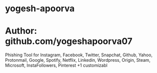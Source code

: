 # yogesh-apoorva
# Author: github.com/yogeshapoorva07
Phishing Tool for Instagram, Facebook, Twitter, Snapchat, Github, Yahoo, Protonmail, Google, Spotify, Netflix, Linkedin, Wordpress, Origin, Steam, Microsoft, InstaFollowers, Pinterest +1 customizabl
